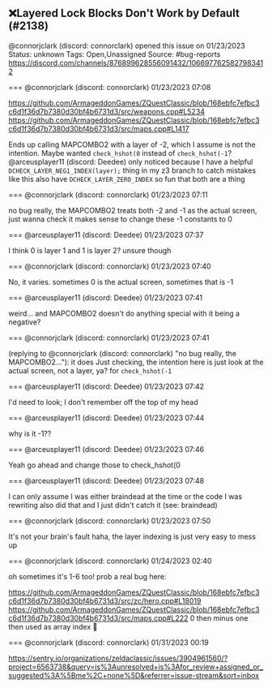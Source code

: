 ## ❌Layered Lock Blocks Don't Work by Default (#2138)
@connorjclark (discord: connorclark) opened this issue on 01/23/2023
Status: unknown
Tags: Open,Unassigned
Source: #bug-reports https://discord.com/channels/876899628556091432/1066977625827983412


=== @connorjclark (discord: connorclark) 01/23/2023 07:08

https://github.com/ArmageddonGames/ZQuestClassic/blob/168ebfc7efbc3c6d1f36d7b7380d30bf4b6731d3/src/weapons.cpp#L5234
https://github.com/ArmageddonGames/ZQuestClassic/blob/168ebfc7efbc3c6d1f36d7b7380d30bf4b6731d3/src/maps.cpp#L1417

Ends up calling MAPCOMBO2 with a layer of -2, which I assume is not the intention. Maybe wanted `check_hshot(0` instead of `check_hshot(-1`? @arceusplayer11 (discord: Deedee)
only noticed because I have a helpful `DCHECK_LAYER_NEG1_INDEX(layer);` thing in my z3 branch to catch mistakes like this
also have `DCHECK_LAYER_ZERO_INDEX`
so fun that both are a thing

=== @connorjclark (discord: connorclark) 01/23/2023 07:11

no bug really, the MAPCOMBO2 treats both -2 and -1 as the actual screen, just wanna check it makes sense to change these -1 constants to 0

=== @arceusplayer11 (discord: Deedee) 01/23/2023 07:37

I think 0 is layer 1 and 1 is layer 2? unsure though

=== @connorjclark (discord: connorclark) 01/23/2023 07:40

No, it varies. sometimes 0 is the actual screen, sometimes that is -1

=== @arceusplayer11 (discord: Deedee) 01/23/2023 07:41

weird... and MAPCOMBO2 doesn't do anything special with it being a negative?

=== @connorjclark (discord: connorclark) 01/23/2023 07:41

(replying to @connorjclark (discord: connorclark) "no bug really, the MAPCOMBO2…"): it does
Just checking, the intention here is just look at the actual screen, not a layer, ya?
for `check_hshot(-1`

=== @arceusplayer11 (discord: Deedee) 01/23/2023 07:42

I'd need to look; I don't remember off the top of my head

=== @arceusplayer11 (discord: Deedee) 01/23/2023 07:44

why is it -1??

=== @arceusplayer11 (discord: Deedee) 01/23/2023 07:46

Yeah go ahead and change those to check_hshot(0

=== @arceusplayer11 (discord: Deedee) 01/23/2023 07:48

I can only assume I was either braindead at the time or the code I was rewriting also did that and I just didn't catch it (see: braindead)

=== @connorjclark (discord: connorclark) 01/23/2023 07:50

It's not your brain's fault haha, the layer indexing is just very easy to mess up

=== @connorjclark (discord: connorclark) 01/24/2023 02:40

oh sometimes it's 1-6 too!
prob a real bug here: 

https://github.com/ArmageddonGames/ZQuestClassic/blob/168ebfc7efbc3c6d1f36d7b7380d30bf4b6731d3/src/zc/hero.cpp#L18019
https://github.com/ArmageddonGames/ZQuestClassic/blob/168ebfc7efbc3c6d1f36d7b7380d30bf4b6731d3/src/maps.cpp#L222
0 then minus one then used as array index 👀

=== @connorjclark (discord: connorclark) 01/31/2023 00:19

https://sentry.io/organizations/zeldaclassic/issues/3904961560/?project=6563738&query=is%3Aunresolved+is%3Afor_review+assigned_or_suggested%3A%5Bme%2C+none%5D&referrer=issue-stream&sort=inbox
